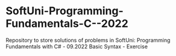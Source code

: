 # SoftUni-Programming-Fundamentals-C--2022
Repository to store solutions of problems in SoftUni: Programming Fundamentals with C# - 09.2022
Basic Syntax - Exercise